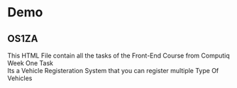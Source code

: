 # Demo

## OS1ZA

This HTML File contain all the tasks of the Front-End Course from Computiq\
Week One Task \
Its a Vehicle Registeration System that you can register multiple Type Of Vehicles
